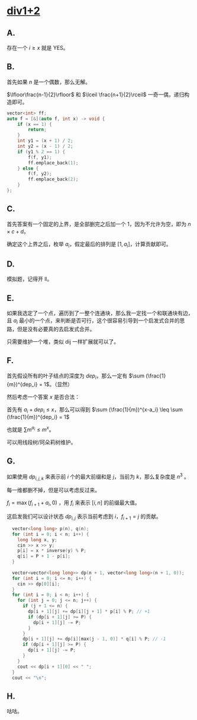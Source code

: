 # [div1+2]([https://codeforces.com/contest/1810)

## A.

存在一个 $i \geq x$ 就是 YES。

## B.

首先如果 $n$ 是一个偶数，那么无解。

$\lfloor\frac{n-1}{2}\rfloor$ 和 $\lceil \frac{n+1}{2}\rceil$ 一奇一偶，递归构造即可。

```cpp
vector<int> ff;
auto f = [&](auto f, int x) -> void {
    if (x == 1) {
        return;
    }
    int y1 = (x + 1) / 2;
    int y2 = (x - 1) / 2;
    if (y1 % 2 == 1) {
        f(f, y1);
        ff.emplace_back(1);
    } else {
        f(f, y2);
        ff.emplace_back(2);
    }
};
```

## C.

首先答案有一个固定的上界，是全部删完之后加一个 $1$，因为不允许为空，即为 $n \times c + d$。

确定这个上界之后，枚举 $a_i$，假定最后的排列是 $[1, a_i]$，计算贡献即可。

## D.

模拟题，记得开 ll。

## E.

如果我选定了一个点，遍历到了一整个连通块，那么我一定找一个和联通块有边，且 $a_i$ 最小的一个点，来判断是否可行，这个很容易引导到一个启发式合并的思路，但是没有必要真的去启发式合并。

只需要维护一个堆，类似 dij 一样扩展就可以了。

## F.

首先假设所有的叶子结点的深度为 $dep_i$，那么一定有 $\sum (\frac{1}{m})^{dep_i} = 1$。（显然）

然后考虑一个答案 $x$ 是否合法：

首先有 $a_i + dep_i \leq x$，那么可以得到 $\sum (\frac{1}{m})^{x-a_i} \leq \sum (\frac{1}{m})^{dep_i} = 1$

也就是 $\sum m^{a_i} \leq m^x$。

可以用线段树/珂朵莉树维护。

## G.

如果使用 $dp_{i, j, k}$ 来表示前 $i$ 个的最大前缀和是 $j$，当前为 $k$，那么复杂度是 $n^3$ 。

每一维都删不掉，但是可以考虑反过来。

$f_i = \max(f_{i+1}+a_i, 0)$ ，用 $f_i$ 来表示 $[i, n]$ 的前缀最大值。

这启发我们可以设计状态 $dp_{i, j}$ 表示当前考虑到 $i$，$f_{i + 1} = j$ 的贡献。

```cpp
  vector<long long> p(n), q(n);
  for (int i = 0; i < n; i++) {
    long long x, y;
    cin >> x >> y;
    p[i] = x * inverse(y) % P;
    q[i] = P + 1 - p[i];
  }
  
  vector<vector<long long>> dp(n + 1, vector<long long>(n + 1, 0));
  for (int i = 0; i <= n; i++) {
    cin >> dp[0][i];
  }
  for (int i = 0; i < n; i++) {
    for (int j = 0; j <= n; j++) {
      if (j + 1 <= n) {
        dp[i + 1][j] += dp[i][j + 1] * p[i] % P; // +1
        if (dp[i + 1][j] >= P) {
          dp[i + 1][j] -= P;
        }
      }
      dp[i + 1][j] += dp[i][max(j - 1, 0)] * q[i] % P; // -1
      if (dp[i + 1][j] >= P) {
        dp[i + 1][j] -= P;
      }
    }
    cout << dp[i + 1][0] << " ";
  }
  cout << "\n";
```

## H.

咕咕。